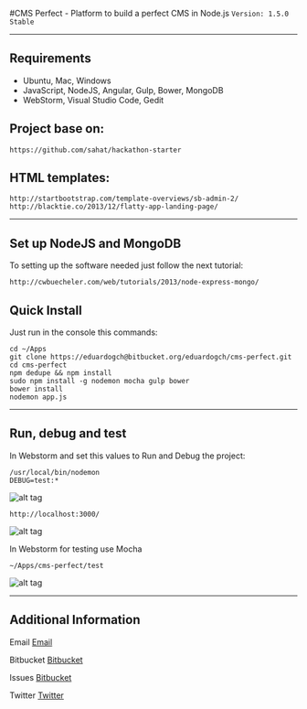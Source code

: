 #CMS Perfect - Platform to build a perfect CMS in Node.js
`Version: 1.5.0 Stable`

-----

## Requirements

* Ubuntu, Mac, Windows
* JavaScript, NodeJS, Angular, Gulp, Bower, MongoDB
* WebStorm, Visual Studio Code, Gedit

## Project base on:

	https://github.com/sahat/hackathon-starter

## HTML templates:

	http://startbootstrap.com/template-overviews/sb-admin-2/
	http://blacktie.co/2013/12/flatty-app-landing-page/

-----

## Set up NodeJS and MongoDB
To setting up the software needed just follow the next tutorial:

	http://cwbuecheler.com/web/tutorials/2013/node-express-mongo/

## Quick Install
Just run in the console this commands:

	cd ~/Apps
	git clone https://eduardogch@bitbucket.org/eduardogch/cms-perfect.git
	cd cms-perfect
	npm dedupe && npm install
	sudo npm install -g nodemon mocha gulp bower
	bower install
	nodemon app.js
	
-----

## Run, debug and test

In Webstorm and set this values to Run and Debug the project:
	
	/usr/local/bin/nodemon
	DEBUG=test:*
	
![alt tag](http://i.imgur.com/KUBvW44.png)
	
	http://localhost:3000/
	
![alt tag](http://i.imgur.com/ciB0es1.png)


In Webstorm for testing use Mocha

	~/Apps/cms-perfect/test
	
![alt tag](http://i.imgur.com/JEcewFl.png)

-----

## Additional Information

Email [Email](mailto:eduardo.gch@gmail.com)

Bitbucket [Bitbucket](https://bitbucket.org/eduardogch/cms-perfect)

Issues [Bitbucket](https://bitbucket.org/eduardogch/cms-perfect/issues)

Twitter [Twitter](https://twitter.com/eduardochavira_)